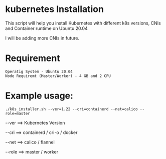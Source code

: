 # kubernetes Installation
This script will help you install Kubernetes with different k8s versions, CNIs and Container runtime on Ubuntu 20.04

I will be adding more CNIs in future.

# Requirement

```
Operatig System - Ubuntu 20.04
Node Requiremt (Master/Worker) - 4 GB and 2 CPU

```

# Example usage:

```
./k8s_installer.sh --ver=1.22 --cri=containerd --net=calico --role=master

```

--ver ==> Kubernetes Version

--cri ==> containerd / cri-o / docker

--net ==> calico / flannel

--role ==> master / worker
